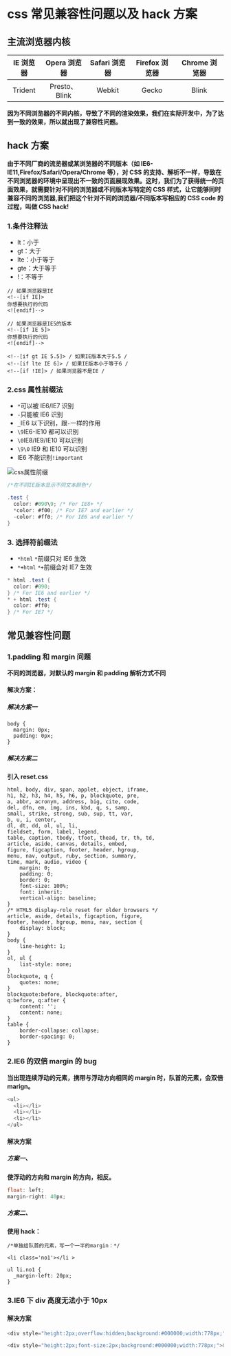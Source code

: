 # css 常见兼容性问题以及 hack 方案

## 主流浏览器内核

| IE 浏览器 | Opera 浏览器  | Safari 浏览器 | Firefox 浏览器 | Chrome 浏览器 |
| :-------: | :-----------: | :-----------: | :------------: | :-----------: |
|  Trident  | Presto、Blink |    Webkit     |     Gecko      |     Blink     |

**因为不同浏览器的不同内核，导致了不同的渲染效果，我们在实际开发中，为了达到一致的效果，所以就出现了兼容性问题。**

## hack 方案

**由于不同厂商的流览器或某浏览器的不同版本（如 IE6-IE11,Firefox/Safari/Opera/Chrome 等），对 CSS 的支持、解析不一样，导致在不同浏览器的环境中呈现出不一致的页面展现效果。这时，我们为了获得统一的页面效果，就需要针对不同的浏览器或不同版本写特定的 CSS 样式，让它能够同时兼容不同的浏览器,我们把这个针对不同的浏览器/不同版本写相应的 CSS code 的过程，叫做 CSS hack!**

### 1.条件注释法

- lt：小于
- gt：大于
- lte：小于等于
- gte：大于等于
- !：不等于

```
// 如果浏览器是IE
<!--[if IE]>
你想要执行的代码
<![endif]-->

// 如果浏览器是IE5的版本
<!--[if IE 5]>
你想要执行的代码
<![endif]-->

<!--[if gt IE 5.5]> / 如果IE版本大于5.5 /
<!--[if lte IE 6]> / 如果IE版本小于等于6 /
<!--[if !IE]> / 如果浏览器不是IE /
```

### 2.css 属性前缀法

- `*`可以被 IE6/IE7 识别
- `-`只能被 IE6 识别
- `_`IE6 以下识别，跟`-`一样的作用
- `\9`IE6-IE10 都可以识别
- `\0`IE8/IE9/IE10 可以识别
- `\9\0` IE9 和 IE10 可以识别
- IE6 不能识别`!important`

![css属性前缀](../static/images/css/lesson24/hack.png)

```cs
/*在不同IE版本显示不同文本颜色*/

.test {
  color: #090\9; /* For IE8+ */
  *color: #f00; /* For IE7 and earlier */
  -color: #ff0; /* For IE6 and earlier */
}
```

### 3. 选择符前缀法

- `*html` `*`前缀只对 IE6 生效
- `*+html` `*+`前缀会对 IE7 生效

```cs
* html .test {
  color: #090;
} /* For IE6 and earlier */
* + html .test {
  color: #ff0;
} /* For IE7 */
```

## 常见兼容性问题

### 1.padding 和 margin 问题

**不同的浏览器，对默认的 margin 和 padding 解析方式不同**

#### 解决方案：

##### 解决方案一

```
body {
  margin: 0px;
  padding: 0px;
}
```

##### 解决方案二

**引入 reset.css**

```
html, body, div, span, applet, object, iframe,
h1, h2, h3, h4, h5, h6, p, blockquote, pre,
a, abbr, acronym, address, big, cite, code,
del, dfn, em, img, ins, kbd, q, s, samp,
small, strike, strong, sub, sup, tt, var,
b, u, i, center,
dl, dt, dd, ol, ul, li,
fieldset, form, label, legend,
table, caption, tbody, tfoot, thead, tr, th, td,
article, aside, canvas, details, embed,
figure, figcaption, footer, header, hgroup,
menu, nav, output, ruby, section, summary,
time, mark, audio, video {
	margin: 0;
	padding: 0;
	border: 0;
	font-size: 100%;
	font: inherit;
	vertical-align: baseline;
}
/* HTML5 display-role reset for older browsers */
article, aside, details, figcaption, figure,
footer, header, hgroup, menu, nav, section {
	display: block;
}
body {
	line-height: 1;
}
ol, ul {
	list-style: none;
}
blockquote, q {
	quotes: none;
}
blockquote:before, blockquote:after,
q:before, q:after {
	content: '';
	content: none;
}
table {
	border-collapse: collapse;
	border-spacing: 0;
}
```

### 2.IE6 的双倍 margin 的 bug

**当出现连续浮动的元素，携带与浮动方向相同的 margin 时，队首的元素，会双倍 marign。**

```cs
<ul>
  <li></li>
  <li></li>
  <li></li>
</ul>
```

#### 解决方案

##### 方案一、

**使浮动的方向和 margin 的方向，相反。**

```cs
float: left;
margin-right: 40px;
```

##### 方案二、

**使用 hack：**

```
/*单独给队首的元素，写一个一半的margin：*/

<li class='no1'></li >

ul li.no1 {
  _margin-left: 20px;
}
```

### 3.IE6 下 div 高度无法小于 10px

#### 解决方案

```cs
<div style="height:2px;overflow:hidden;background:#000000;width:778px;"></div>

<div style="height:2px;font-size:2px;background:#000000;width:778px;">&nbps;</div>
```
